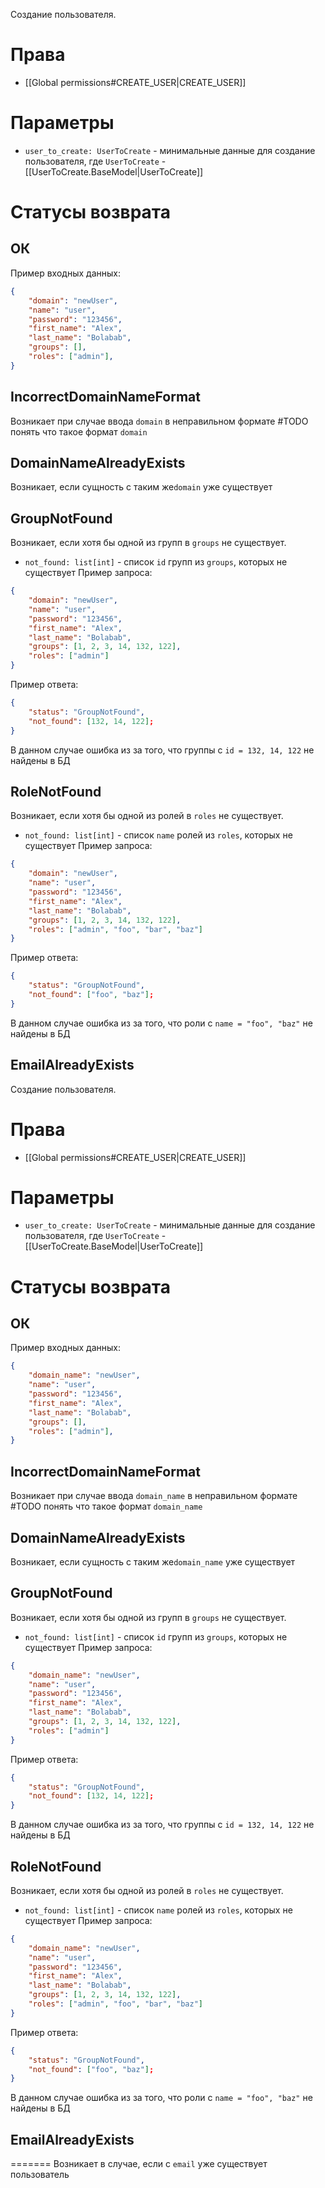 Создание пользователя.
# Права
* [[Global permissions#CREATE_USER|CREATE_USER]]
# Параметры
* `user_to_create: UserToCreate` - минимальные данные для создание пользователя, где `UserToCreate` -  [[UserToCreate.BaseModel|UserToCreate]]
# Статусы возврата
## ОК
Пример входных данных:
```json
{
	"domain": "newUser",
	"name": "user",
	"password": "123456",
	"first_name": "Alex",
	"last_name": "Bolabab",
	"groups": [],
	"roles": ["admin"],
}
```

## IncorrectDomainNameFormat
Возникает при случае ввода `domain` в неправильном формате #TODO понять что такое формат `domain`

## DomainNameAlreadyExists
Возникает, если сущность с таким же`domain` уже существует

## GroupNotFound
Возникает, если хотя бы одной из групп в `groups` не существует.
* `not_found: list[int]` - список `id` групп из `groups`, которых не существует
Пример запроса:
```json
{
	"domain": "newUser",
	"name": "user",
	"password": "123456",
	"first_name": "Alex",
	"last_name": "Bolabab",
	"groups": [1, 2, 3, 14, 132, 122],
	"roles": ["admin"]
}
```


Пример ответа:
```json
{
	"status": "GroupNotFound",
	"not_found": [132, 14, 122];
}
```
В данном случае ошибка из за того, что группы с `id = 132, 14, 122` не найдены в БД
## RoleNotFound
Возникает, если хотя бы одной из ролей в `roles` не существует.
* `not_found: list[int]` - список `name`  ролей из `roles`, которых не существует
Пример запроса:
```json
{
	"domain": "newUser",
	"name": "user",
	"password": "123456",
	"first_name": "Alex",
	"last_name": "Bolabab",
	"groups": [1, 2, 3, 14, 132, 122],
	"roles": ["admin", "foo", "bar", "baz"]
}
```


Пример ответа:
```json
{
	"status": "GroupNotFound",
	"not_found": ["foo", "baz"];
}
```
В данном случае ошибка из за того, что роли с `name = "foo", "baz"` не найдены в БД

## EmailAlreadyExists
Создание пользователя.
# Права
* [[Global permissions#CREATE_USER|CREATE_USER]]
# Параметры
* `user_to_create: UserToCreate` - минимальные данные для создание пользователя, где `UserToCreate` -  [[UserToCreate.BaseModel|UserToCreate]]
# Статусы возврата
## ОК
Пример входных данных:
```json
{
	"domain_name": "newUser",
	"name": "user",
	"password": "123456",
	"first_name": "Alex",
	"last_name": "Bolabab",
	"groups": [],
	"roles": ["admin"],
}
```

## IncorrectDomainNameFormat
Возникает при случае ввода `domain_name` в неправильном формате #TODO понять что такое формат `domain_name`

## DomainNameAlreadyExists
Возникает, если сущность с таким же`domain_name` уже существует

## GroupNotFound
Возникает, если хотя бы одной из групп в `groups` не существует.
* `not_found: list[int]` - список `id` групп из `groups`, которых не существует
Пример запроса:
```json
{
	"domain_name": "newUser",
	"name": "user",
	"password": "123456",
	"first_name": "Alex",
	"last_name": "Bolabab",
	"groups": [1, 2, 3, 14, 132, 122],
	"roles": ["admin"]
}
```


Пример ответа:
```json
{
	"status": "GroupNotFound",
	"not_found": [132, 14, 122];
}
```
В данном случае ошибка из за того, что группы с `id = 132, 14, 122` не найдены в БД
## RoleNotFound
Возникает, если хотя бы одной из ролей в `roles` не существует.
* `not_found: list[int]` - список `name`  ролей из `roles`, которых не существует
Пример запроса:
```json
{
	"domain_name": "newUser",
	"name": "user",
	"password": "123456",
	"first_name": "Alex",
	"last_name": "Bolabab",
	"groups": [1, 2, 3, 14, 132, 122],
	"roles": ["admin", "foo", "bar", "baz"]
}
```


Пример ответа:
```json
{
	"status": "GroupNotFound",
	"not_found": ["foo", "baz"];
}
```
В данном случае ошибка из за того, что роли с `name = "foo", "baz"` не найдены в БД

## EmailAlreadyExists
=======
Возникает в случае, если с `email` уже существует пользователь